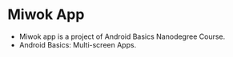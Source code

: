# Miwok App

- Miwok app is a project of Android Basics Nanodegree Course.
- Android Basics: Multi-screen Apps.
